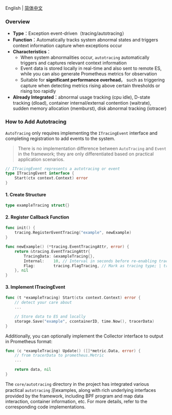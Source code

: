 English | [简体中文](./how-to-add-autotracing_CN.md)

### Overview
- **Type**：Exception event-driven（tracing/autotracing）
- **Function**：Automatically tracks system abnormal states and triggers context information capture when exceptions occur
- **Characteristics**：
    - When system abnormalities occur, `autotracing` automatically triggers and captures relevant context information
    - Event data is stored locally in real-time and also sent to remote ES, while you can also generate Prometheus metrics for observation
    - Suitable for **significant performance overhead**， such as triggering capture when detecting metrics rising above certain thresholds or rising too rapidly
- **Already Integrated**：abnormal usage tracking (cpu idle), D-state tracking (dload), container internal/external contention (waitrate), sudden memory allocation (memburst), disk abnormal tracking (iotracer)

### How to Add Autotracing
`AutoTracing` only requires implementing the `ITracingEvent` interface and completing registration to add events to the system.
>There is no implementation difference between `AutoTracing` and `Event` in the framework; they are only differentiated based on practical application scenarios.

```go
// ITracingEvent represents a autotracing or event
type ITracingEvent interface {
    Start(ctx context.Context) error
}
```

#### 1. Create Structure
```go
type exampleTracing struct{}
```

#### 2. Register Callback Function
```go
func init() {
    tracing.RegisterEventTracing("example", newExample)
}

func newExample() (*tracing.EventTracingAttr, error) {
    return &tracing.EventTracingAttr{
        TracingData: &exampleTracing{},
        Internal:    10, // Interval in seconds before re-enabling tracing
        Flag:        tracing.FlagTracing, // Mark as tracing type; | tracing.FlagMetric (optional)
    }, nil
}
```

#### 3. Implement ITracingEvent
```go
func (t *exampleTracing) Start(ctx context.Context) error {
    // detect your care about 
    ...

    // Store data to ES and locally
    storage.Save("example", ccontainerID, time.Now(), tracerData)
}
```

Additionally, you can optionally implement the Collector interface to output in Prometheus format:

```go
func (c *exampleTracing) Update() ([]*metric.Data, error) {
    // from tracerData to prometheus.Metric 
    ...

    return data, nil
}
```

The `core/autotracing` directory in the project has integrated various practical `autotracing` 示examples, along with rich underlying interfaces provided by the framework, including BPF program and map data interaction, container information, etc. For more details, refer to the corresponding code implementations.
